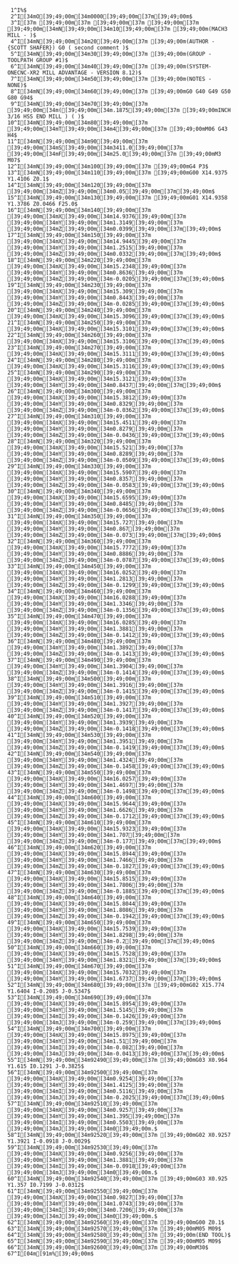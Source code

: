      1^I%$
     2^I[34mO[39;49;00m[34m0000[39;49;00m[37m[39;49;00m$
     3^I[37m [39;49;00m[37m [39;49;00m[37m [39;49;00m[37m [39;49;00m[34mN[39;49;00m[34m10[39;49;00m[37m [39;49;00m(MACH3 MILL - )$
     4^I[34mN[39;49;00m[34m20[39;49;00m[37m [39;49;00m(AUTHOR - {SCOTT SHAFER}) G0 ( second comment )$
     5^I[34mN[39;49;00m[34m30[39;49;00m[37m [39;49;00m(GROUP - TOOLPATH GROUP #1)$
     6^I[34mN[39;49;00m[34m40[39;49;00m[37m [39;49;00m(SYSTEM- ONECNC-XR2 MILL ADVANTAGE - VERSION 8.12)$
     7^I[34mN[39;49;00m[34m50[39;49;00m[37m [39;49;00m(NOTES - NONE)$
     8^I[34mN[39;49;00m[34m60[39;49;00m[37m [39;49;00mG0 G40 G49 G50 G80 G94$
     9^I[34mN[39;49;00m[34m70[39;49;00m[37m [39;49;00m[34m([39;49;00m[34m.1875[39;49;00m[37m [39;49;00mINCH 3/16 HSS END MILL ) ( )$
    10^I[34mN[39;49;00m[34m80[39;49;00m[37m [39;49;00m[34mT[39;49;00m[34m4[39;49;00m[37m [39;49;00mM06 G43 H4$
    11^I[34mN[39;49;00m[34m90[39;49;00m[37m [39;49;00m[34mS[39;49;00m[34m3411.0[39;49;00m[37m [39;49;00m[34mF[39;49;00m[34m25.0[39;49;00m[37m [39;49;00mM3 M07$
    12^I[34mN[39;49;00m[34m100[39;49;00m[37m [39;49;00mG4 P3$
    13^I[34mN[39;49;00m[34m110[39;49;00m[37m [39;49;00mG00 X14.9375 Y1.4106 Z0.1$
    14^I[34mN[39;49;00m[34m120[39;49;00m[37m [39;49;00m[34mZ[39;49;00m[34m0.05[39;49;00m[37m[39;49;00m$
    15^I[34mN[39;49;00m[34m130[39;49;00m[37m [39;49;00mG01 X14.9358 Y1.3786 Z0.0466 F25.0$
    16^I[34mN[39;49;00m[34m140[39;49;00m[37m [39;49;00m[34mX[39;49;00m[34m14.9376[39;49;00m[37m [39;49;00m[34mY[39;49;00m[34m1.3149[39;49;00m[37m [39;49;00m[34mZ[39;49;00m[34m0.0399[39;49;00m[37m[39;49;00m$
    17^I[34mN[39;49;00m[34m150[39;49;00m[37m [39;49;00m[34mX[39;49;00m[34m14.9445[39;49;00m[37m [39;49;00m[34mY[39;49;00m[34m1.2515[39;49;00m[37m [39;49;00m[34mZ[39;49;00m[34m0.0332[39;49;00m[37m[39;49;00m$
    18^I[34mN[39;49;00m[34m220[39;49;00m[37m [39;49;00m[34mX[39;49;00m[34m15.2348[39;49;00m[37m [39;49;00m[34mY[39;49;00m[34m0.8636[39;49;00m[37m [39;49;00m[34mZ[39;49;00m[34m-0.0205[39;49;00m[37m[39;49;00m$
    19^I[34mN[39;49;00m[34m230[39;49;00m[37m [39;49;00m[34mX[39;49;00m[34m15.309[39;49;00m[37m [39;49;00m[34mY[39;49;00m[34m0.8443[39;49;00m[37m [39;49;00m[34mZ[39;49;00m[34m-0.0285[39;49;00m[37m[39;49;00m$
    20^I[34mN[39;49;00m[34m240[39;49;00m[37m [39;49;00m[34mX[39;49;00m[34m15.3096[39;49;00m[37m[39;49;00m$
    21^I[34mN[39;49;00m[34m250[39;49;00m[37m [39;49;00m[34mX[39;49;00m[34m15.3101[39;49;00m[37m[39;49;00m$
    22^I[34mN[39;49;00m[34m260[39;49;00m[37m [39;49;00m[34mX[39;49;00m[34m15.3106[39;49;00m[37m[39;49;00m$
    23^I[34mN[39;49;00m[34m270[39;49;00m[37m [39;49;00m[34mX[39;49;00m[34m15.3111[39;49;00m[37m[39;49;00m$
    24^I[34mN[39;49;00m[34m280[39;49;00m[37m [39;49;00m[34mX[39;49;00m[34m15.3116[39;49;00m[37m[39;49;00m$
    25^I[34mN[39;49;00m[34m290[39;49;00m[37m [39;49;00m[34mX[39;49;00m[34m15.3121[39;49;00m[37m [39;49;00m[34mY[39;49;00m[34m0.8437[39;49;00m[37m[39;49;00m$
    26^I[34mN[39;49;00m[34m300[39;49;00m[37m [39;49;00m[34mX[39;49;00m[34m15.3812[39;49;00m[37m [39;49;00m[34mY[39;49;00m[34m0.8329[39;49;00m[37m [39;49;00m[34mZ[39;49;00m[34m-0.0362[39;49;00m[37m[39;49;00m$
    27^I[34mN[39;49;00m[34m310[39;49;00m[37m [39;49;00m[34mX[39;49;00m[34m15.4511[39;49;00m[37m [39;49;00m[34mY[39;49;00m[34m0.8279[39;49;00m[37m [39;49;00m[34mZ[39;49;00m[34m-0.0436[39;49;00m[37m[39;49;00m$
    28^I[34mN[39;49;00m[34m320[39;49;00m[37m [39;49;00m[34mX[39;49;00m[34m15.521[39;49;00m[37m [39;49;00m[34mY[39;49;00m[34m0.8289[39;49;00m[37m [39;49;00m[34mZ[39;49;00m[34m-0.0509[39;49;00m[37m[39;49;00m$
    29^I[34mN[39;49;00m[34m330[39;49;00m[37m [39;49;00m[34mX[39;49;00m[34m15.5907[39;49;00m[37m [39;49;00m[34mY[39;49;00m[34m0.8357[39;49;00m[37m [39;49;00m[34mZ[39;49;00m[34m-0.0583[39;49;00m[37m[39;49;00m$
    30^I[34mN[39;49;00m[34m340[39;49;00m[37m [39;49;00m[34mX[39;49;00m[34m15.6595[39;49;00m[37m [39;49;00m[34mY[39;49;00m[34m0.8485[39;49;00m[37m [39;49;00m[34mZ[39;49;00m[34m-0.0656[39;49;00m[37m[39;49;00m$
    31^I[34mN[39;49;00m[34m350[39;49;00m[37m [39;49;00m[34mX[39;49;00m[34m15.727[39;49;00m[37m [39;49;00m[34mY[39;49;00m[34m0.867[39;49;00m[37m [39;49;00m[34mZ[39;49;00m[34m-0.073[39;49;00m[37m[39;49;00m$
    32^I[34mN[39;49;00m[34m360[39;49;00m[37m [39;49;00m[34mX[39;49;00m[34m15.7772[39;49;00m[37m [39;49;00m[34mY[39;49;00m[34m0.8886[39;49;00m[37m [39;49;00m[34mZ[39;49;00m[34m-0.0787[39;49;00m[37m[39;49;00m$
    33^I[34mN[39;49;00m[34m450[39;49;00m[37m [39;49;00m[34mX[39;49;00m[34m16.0252[39;49;00m[37m [39;49;00m[34mY[39;49;00m[34m1.2813[39;49;00m[37m [39;49;00m[34mZ[39;49;00m[34m-0.1299[39;49;00m[37m[39;49;00m$
    34^I[34mN[39;49;00m[34m460[39;49;00m[37m [39;49;00m[34mX[39;49;00m[34m16.0288[39;49;00m[37m [39;49;00m[34mY[39;49;00m[34m1.3346[39;49;00m[37m [39;49;00m[34mZ[39;49;00m[34m-0.1356[39;49;00m[37m[39;49;00m$
    35^I[34mN[39;49;00m[34m470[39;49;00m[37m [39;49;00m[34mX[39;49;00m[34m16.0285[39;49;00m[37m [39;49;00m[34mY[39;49;00m[34m1.3881[39;49;00m[37m [39;49;00m[34mZ[39;49;00m[34m-0.1412[39;49;00m[37m[39;49;00m$
    36^I[34mN[39;49;00m[34m480[39;49;00m[37m [39;49;00m[34mY[39;49;00m[34m1.3892[39;49;00m[37m [39;49;00m[34mZ[39;49;00m[34m-0.1413[39;49;00m[37m[39;49;00m$
    37^I[34mN[39;49;00m[34m490[39;49;00m[37m [39;49;00m[34mY[39;49;00m[34m1.3904[39;49;00m[37m [39;49;00m[34mZ[39;49;00m[34m-0.1414[39;49;00m[37m[39;49;00m$
    38^I[34mN[39;49;00m[34m500[39;49;00m[37m [39;49;00m[34mY[39;49;00m[34m1.3916[39;49;00m[37m [39;49;00m[34mZ[39;49;00m[34m-0.1415[39;49;00m[37m[39;49;00m$
    39^I[34mN[39;49;00m[34m510[39;49;00m[37m [39;49;00m[34mY[39;49;00m[34m1.3927[39;49;00m[37m [39;49;00m[34mZ[39;49;00m[34m-0.1417[39;49;00m[37m[39;49;00m$
    40^I[34mN[39;49;00m[34m520[39;49;00m[37m [39;49;00m[34mY[39;49;00m[34m1.3939[39;49;00m[37m [39;49;00m[34mZ[39;49;00m[34m-0.1418[39;49;00m[37m[39;49;00m$
    41^I[34mN[39;49;00m[34m530[39;49;00m[37m [39;49;00m[34mY[39;49;00m[34m1.3951[39;49;00m[37m [39;49;00m[34mZ[39;49;00m[34m-0.1419[39;49;00m[37m[39;49;00m$
    42^I[34mN[39;49;00m[34m540[39;49;00m[37m [39;49;00m[34mY[39;49;00m[34m1.4324[39;49;00m[37m [39;49;00m[34mZ[39;49;00m[34m-0.1458[39;49;00m[37m[39;49;00m$
    43^I[34mN[39;49;00m[34m550[39;49;00m[37m [39;49;00m[34mX[39;49;00m[34m16.0257[39;49;00m[37m [39;49;00m[34mY[39;49;00m[34m1.4697[39;49;00m[37m [39;49;00m[34mZ[39;49;00m[34m-0.1498[39;49;00m[37m[39;49;00m$
    44^I[34mN[39;49;00m[34m600[39;49;00m[37m [39;49;00m[34mX[39;49;00m[34m15.9644[39;49;00m[37m [39;49;00m[34mY[39;49;00m[34m1.6626[39;49;00m[37m [39;49;00m[34mZ[39;49;00m[34m-0.1712[39;49;00m[37m[39;49;00m$
    45^I[34mN[39;49;00m[34m610[39;49;00m[37m [39;49;00m[34mX[39;49;00m[34m15.9323[39;49;00m[37m [39;49;00m[34mY[39;49;00m[34m1.707[39;49;00m[37m [39;49;00m[34mZ[39;49;00m[34m-0.177[39;49;00m[37m[39;49;00m$
    46^I[34mN[39;49;00m[34m620[39;49;00m[37m [39;49;00m[34mX[39;49;00m[34m15.8944[39;49;00m[37m [39;49;00m[34mY[39;49;00m[34m1.7466[39;49;00m[37m [39;49;00m[34mZ[39;49;00m[34m-0.1827[39;49;00m[37m[39;49;00m$
    47^I[34mN[39;49;00m[34m630[39;49;00m[37m [39;49;00m[34mX[39;49;00m[34m15.8515[39;49;00m[37m [39;49;00m[34mY[39;49;00m[34m1.7806[39;49;00m[37m [39;49;00m[34mZ[39;49;00m[34m-0.1885[39;49;00m[37m[39;49;00m$
    48^I[34mN[39;49;00m[34m640[39;49;00m[37m [39;49;00m[34mX[39;49;00m[34m15.8044[39;49;00m[37m [39;49;00m[34mY[39;49;00m[34m1.8086[39;49;00m[37m [39;49;00m[34mZ[39;49;00m[34m-0.1942[39;49;00m[37m[39;49;00m$
    49^I[34mN[39;49;00m[34m650[39;49;00m[37m [39;49;00m[34mX[39;49;00m[34m15.7539[39;49;00m[37m [39;49;00m[34mY[39;49;00m[34m1.8298[39;49;00m[37m [39;49;00m[34mZ[39;49;00m[34m-0.2[39;49;00m[37m[39;49;00m$
    50^I[34mN[39;49;00m[34m660[39;49;00m[37m [39;49;00m[34mX[39;49;00m[34m15.7528[39;49;00m[37m [39;49;00m[34mY[39;49;00m[34m1.8321[39;49;00m[37m[39;49;00m$
    51^I[34mN[39;49;00m[34m670[39;49;00m[37m [39;49;00m[34mX[39;49;00m[34m15.7032[39;49;00m[37m [39;49;00m[34mY[39;49;00m[34m1.6737[39;49;00m[37m[39;49;00m$
    52^I[34mN[39;49;00m[34m680[39;49;00m[37m [39;49;00mG02 X15.774 Y1.6404 I-0.2085 J-0.5347$
    53^I[34mN[39;49;00m[34m690[39;49;00m[37m [39;49;00m[34mX[39;49;00m[34m15.8954[39;49;00m[37m [39;49;00m[34mY[39;49;00m[34m1.5145[39;49;00m[37m [39;49;00m[34mI[39;49;00m[34m-0.1426[39;49;00m[37m [39;49;00m[34mJ[39;49;00m[34m-0.259[39;49;00m[37m[39;49;00m$
    54^I[34mN[39;49;00m[34m700[39;49;00m[37m [39;49;00m[34mX[39;49;00m[34m15.8975[39;49;00m[37m [39;49;00m[34mY[39;49;00m[34m1.51[39;49;00m[37m [39;49;00m[34mI[39;49;00m[34m-0.082[39;49;00m[37m [39;49;00m[34mJ[39;49;00m[34m-0.0413[39;49;00m[37m[39;49;00m$
    55^I[34mN[39;49;00m[34m92490[39;49;00m[37m [39;49;00mG03 X0.964 Y1.615 I0.1291 J-0.3825$
    56^I[34mN[39;49;00m[34m92500[39;49;00m[37m [39;49;00m[34mX[39;49;00m[34m0.9254[39;49;00m[37m [39;49;00m[34mY[39;49;00m[34m1.4125[39;49;00m[37m [39;49;00m[34mI[39;49;00m[34m0.5116[39;49;00m[37m [39;49;00m[34mJ[39;49;00m[34m-0.2025[39;49;00m[37m[39;49;00m$
    57^I[34mN[39;49;00m[34m92510[39;49;00m[37m [39;49;00m[34mX[39;49;00m[34m0.9257[39;49;00m[37m [39;49;00m[34mY[39;49;00m[34m1.395[39;49;00m[37m [39;49;00m[34mI[39;49;00m[34m0.5503[39;49;00m[37m [39;49;00m[34mJ[39;49;00m[34m0[39;49;00m.$
    58^I[34mN[39;49;00m[34m92520[39;49;00m[37m [39;49;00mG02 X0.9257 Y1.3921 I-0.0918 J-0.0029$
    59^I[34mN[39;49;00m[34m92530[39;49;00m[37m [39;49;00m[34mX[39;49;00m[34m0.9256[39;49;00m[37m [39;49;00m[34mY[39;49;00m[34m1.3881[39;49;00m[37m [39;49;00m[34mI[39;49;00m[34m-0.0918[39;49;00m[37m [39;49;00m[34mJ[39;49;00m[34m0[39;49;00m.$
    60^I[34mN[39;49;00m[34m92540[39;49;00m[37m [39;49;00mG03 X0.925 Y1.357 I0.7199 J-0.0312$
    61^I[34mN[39;49;00m[34m92550[39;49;00m[37m [39;49;00m[34mX[39;49;00m[34m0.9827[39;49;00m[37m [39;49;00m[34mY[39;49;00m[34m1.0743[39;49;00m[37m [39;49;00m[34mI[39;49;00m[34m0.7206[39;49;00m[37m [39;49;00m[34mJ[39;49;00m[34m0[39;49;00m.$
    62^I[34mN[39;49;00m[34m92560[39;49;00m[37m [39;49;00mG00 Z0.1$
    63^I[34mN[39;49;00m[34m92570[39;49;00m[37m [39;49;00mM05 M09$
    64^I[34mN[39;49;00m[34m92580[39;49;00m[37m [39;49;00m(END TOOL)$
    65^I[34mN[39;49;00m[34m92590[39;49;00m[37m [39;49;00mM05 M09$
    66^I[34mN[39;49;00m[34m92600[39;49;00m[37m [39;49;00mM30$
    67^I[04m[91m%[39;49;00m$
